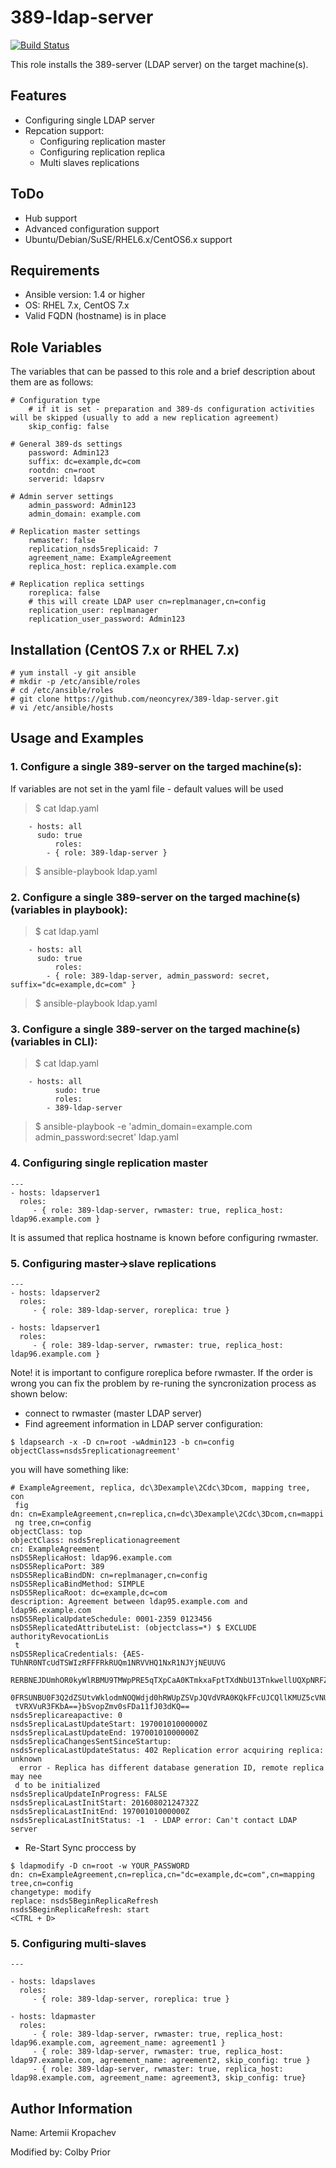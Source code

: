 # 389-ldap-server
[![Build Status](https://travis-ci.org/neoncyrex/389-ldap-server.svg?branch=master)](https://travis-ci.org/neoncyrex/389-ldap-server)

This role installs the 389-server (LDAP server)  on the target machine(s).


## Features
- Configuring single LDAP server
- Repcation support:
  - Configuring replication master
  - Configuring replication replica
  - Multi slaves replications

## ToDo
- Hub support
- Advanced configuration support
- Ubuntu/Debian/SuSE/RHEL6.x/CentOS6.x support

## Requirements
- Ansible version: 1.4 or higher
- OS: RHEL 7.x, CentOS 7.x
- Valid FQDN (hostname) is in place

## Role Variables
The variables that can be passed to this role and a brief description about them are as follows:
```
# Configuration type
    # if it is set - preparation and 389-ds configuration activities will be skipped (usually to add a new replication agreement)
    skip_config: false

# General 389-ds settings
    password: Admin123
    suffix: dc=example,dc=com
    rootdn: cn=root
    serverid: ldapsrv

# Admin server settings
    admin_password: Admin123
    admin_domain: example.com

# Replication master settings
    rwmaster: false
    replication_nsds5replicaid: 7
    agreement_name: ExampleAgreement
    replica_host: replica.example.com

# Replication replica settings
    roreplica: false
    # this will create LDAP user cn=replmanager,cn=config
    replication_user: replmanager
    replication_user_password: Admin123
```

## Installation (CentOS 7.x or RHEL 7.x)
```
# yum install -y git ansible
# mkdir -p /etc/ansible/roles
# cd /etc/ansible/roles
# git clone https://github.com/neoncyrex/389-ldap-server.git
# vi /etc/ansible/hosts
```
## Usage and Examples

### 1. Configure a single 389-server on the targed machine(s):
If variables are not set in the yaml file - default values will be used
> $ cat ldap.yaml
```
	- hosts: all
	  sudo: true
          roles:
		- { role: 389-ldap-server }
```
> $ ansible-playbook ldap.yaml

### 2. Configure a single 389-server on the targed machine(s) (variables in playbook):

> $ cat ldap.yaml
```
	- hosts: all
	  sudo: true
          roles:
		- { role: 389-ldap-server, admin_password: secret, suffix="dc=example,dc=com" }
```
> $ ansible-playbook ldap.yaml


### 3. Configure a single 389-server on the targed machine(s) (variables in CLI):

> $ cat ldap.yaml
```
	- hosts: all
          sudo: true
          roles:
		- 389-ldap-server
```
> $ ansible-playbook -e 'admin_domain=example.com admin_password:secret' ldap.yaml

### 4. Configuring single replication master
```
---
- hosts: ldapserver1
  roles:
     - { role: 389-ldap-server, rwmaster: true, replica_host: ldap96.example.com }
```
It is assumed that replica hostname is known before configuring rwmaster.

### 5. Configuring master->slave replications
```
---
- hosts: ldapserver2
  roles:
     - { role: 389-ldap-server, roreplica: true }

- hosts: ldapserver1
  roles:
     - { role: 389-ldap-server, rwmaster: true, replica_host: ldap96.example.com }
```
Note! it is important to configure roreplica before rwmaster.
If the order is wrong you can fix the problem by re-runing the syncronization process as shown below:
- connect to rwmaster (master LDAP server)
- Find agreement information in LDAP server configuration:
```
$ ldapsearch -x -D cn=root -wAdmin123 -b cn=config objectClass=nsds5replicationagreement'
```
you will have something like:
```
# ExampleAgreement, replica, dc\3Dexample\2Cdc\3Dcom, mapping tree, con
 fig
dn: cn=ExampleAgreement,cn=replica,cn=dc\3Dexample\2Cdc\3Dcom,cn=mappi
 ng tree,cn=config
objectClass: top
objectClass: nsds5replicationagreement
cn: ExampleAgreement
nsDS5ReplicaHost: ldap96.example.com
nsDS5ReplicaPort: 389
nsDS5ReplicaBindDN: cn=replmanager,cn=config
nsDS5ReplicaBindMethod: SIMPLE
nsDS5ReplicaRoot: dc=example,dc=com
description: Agreement between ldap95.example.com and ldap96.example.com
nsDS5ReplicaUpdateSchedule: 0001-2359 0123456
nsDS5ReplicatedAttributeList: (objectclass=*) $ EXCLUDE authorityRevocationLis
 t
nsDS5ReplicaCredentials: {AES-TUhNR0NTcUdTSWIzRFFFRkRUQm1NRVVHQ1NxR1NJYjNEUUVG
 RERBNEJDUmhOR0kyWlRBMU9TMWpPRE5qTXpCaA0KTmkxaFptTXdNbU13TnkwellUQXpNRFZpTVFBQ
 0FRSUNBU0F3Q2dZSUtvWklodmNOQWdjd0hRWUpZSVpJQVdVRA0KQkFFcUJCQllKMUZ5cVNUK25YSU
 tVRXVuR3FKbA==}bSvopZmv0sFDa11fJ03dKQ==
nsds5replicareapactive: 0
nsds5replicaLastUpdateStart: 19700101000000Z
nsds5replicaLastUpdateEnd: 19700101000000Z
nsds5replicaChangesSentSinceStartup:
nsds5replicaLastUpdateStatus: 402 Replication error acquiring replica: unknown
  error - Replica has different database generation ID, remote replica may nee
 d to be initialized
nsds5replicaUpdateInProgress: FALSE
nsds5replicaLastInitStart: 20160802124732Z
nsds5replicaLastInitEnd: 19700101000000Z
nsds5replicaLastInitStatus: -1  - LDAP error: Can't contact LDAP server
```
- Re-Start Sync proccess by
```
$ ldapmodify -D cn=root -w YOUR_PASSWORD
dn: cn=ExampleAgreement,cn=replica,cn="dc=example,dc=com",cn=mapping tree,cn=config
changetype: modify
replace: nsds5BeginReplicaRefresh
nsds5BeginReplicaRefresh: start
<CTRL + D>
```

### 5. Configuring multi-slaves
```
---

- hosts: ldapslaves
  roles:
     - { role: 389-ldap-server, roreplica: true }

- hosts: ldapmaster
  roles:
     - { role: 389-ldap-server, rwmaster: true, replica_host: ldap96.example.com, agreement_name: agreement1 }
     - { role: 389-ldap-server, rwmaster: true, replica_host: ldap97.example.com, agreement_name: agreement2, skip_config: true }
     - { role: 389-ldap-server, rwmaster: true, replica_host: ldap98.example.com, agreement_name: agreement3, skip_config: true}
```

## Author Information
Name: Artemii Kropachev

Modified by: Colby Prior
